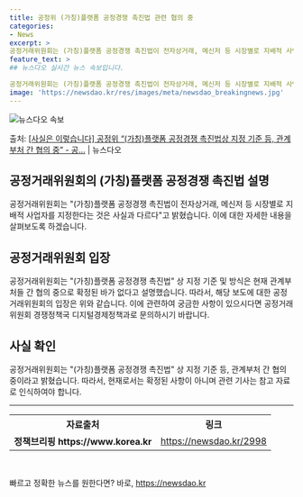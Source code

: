 ```yaml
---
title: 공정위 (가칭)플랫폼 공정경쟁 촉진법 관련 협의 중
categories:
- News
excerpt: >
공정거래위원회는 (가칭)플랫폼 공정경쟁 촉진법이 전자상거래, 메신저 등 시장별로 지배적 사업자를 지정한다는 …
feature_text: >
## 뉴스다오 실시간 뉴스 속보입니다.

공정거래위원회는 (가칭)플랫폼 공정경쟁 촉진법이 전자상거래, 메신저 등 시장별로 지배적 사업자를 지정한다는 …
image: 'https://newsdao.kr/res/images/meta/newsdao_breakingnews.jpg'
---
```


![뉴스다오 속보](https://newsdao.kr/res/images/meta/newsdao_breakingnews.jpg)

<p>출처: <a href="https://newsdao.kr/2998" rel="dofollow">[사실은 이렇습니다] 공정위 “(가칭)플랫폼 공정경쟁 촉진법상 지정 기준 등, 관계부처 간 협의 중” - 공…</a> | 뉴스다오</p>

<h2>공정거래위원회의 (가칭)플랫폼 공정경쟁 촉진법 설명</h2>

<p data-ke-size="size16">공정거래위원회는 "(가칭)플랫폼 공정경쟁 촉진법이 전자상거래, 메신저 등 시장별로 지배적 사업자를 지정한다는 것은 사실과 다르다"고 밝혔습니다. 이에 대한 자세한 내용을 살펴보도록 하겠습니다.</p>

<h2 data-ke-size="size26">공정거래위원회 입장</h2>

<p data-ke-size="size16">공정거래위원회는 "(가칭)플랫폼 공정경쟁 촉진법" 상 지정 기준 및 방식은 현재 관계부처들 간 협의 중으로 확정된 바가 없다고 설명했습니다. 따라서, 해당 보도에 대한 공정거래위원회의 입장은 위와 같습니다. 이에 관련하여 궁금한 사항이 있으시다면 공정거래위원회 경쟁정책국 디지털경제정책과로 문의하시기 바랍니다.</p>

<h2 data-ke-size="size26">사실 확인</h2>

<p data-ke-size="size16">공정거래위원회는 "(가칭)플랫폼 공정경쟁 촉진법" 상 지정 기준 등, 관계부처 간 협의 중이라고 밝혔습니다. 따라서, 현재로서는 확정된 사항이 아니며 관련 기사는 참고 자료로 인식하여야 합니다.</p>

<hr data-ke-size="size16">

<table>
	<tr>
		<th><b>자료출처</b></th>
		<th><b>링크</b></th>
	</tr>
	<tr>
		<td style="text-align: center; height: 17px;"><b>정책브리핑 https://www.korea.kr</b></td>
		<td style="text-align: center; height: 17px;"><a href="https://newsdao.kr/2998" target="_blank">https://newsdao.kr/2998</a></td>
	</tr>
</table>

<p data-ke-size="size16">&nbsp;</p> 

빠르고 정확한 뉴스를 원한다면? 바로, <a href="https://newsdao.kr" rel="dofollow">https://newsdao.kr</a>


    
